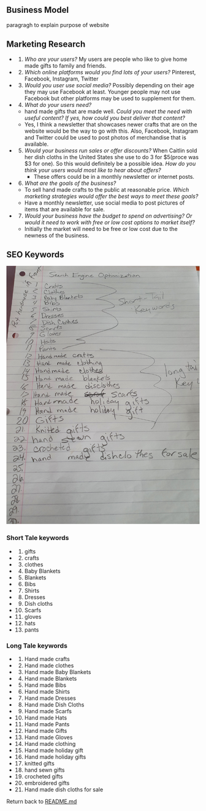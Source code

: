## Business Model
paragragh to explain purpose of website
## Marketing Research

- 1. _Who are your users?_
     My users are people who like to give home made gifts to family and friends.
- 2. _Which online platforms would you find lots of your users?_
     Pinterest, Facebook, Instagram, Twitter
- 3. _Would you user use social media?_
     Possibly depending on their age they may use Facebook at least. Younger people may not use Facebook but other platforms may be used to supplement for them.
- 4. _What do your users need?_
    - hand made gifts that are made well.
     _Could you meet the need with useful content?_
     _If yes, how could you best deliver that content?_
    - Yes, I think a newsletter that showcases newer crafts that are on the website would be the way to go with this. Also, Facebook, Instagram and Twitter could be used to post photos of merchandise that is available.
- 5. _Would your business run sales or offer discounts?_
     When Caitlin sold her dish cloths in the United States she use to do 3 for $5(proce was $3 for one). So this would definitely be a possible idea. 
     _How do you think your users would most like to hear about offers?_
     - These offers could be in a monthly newsletter or internet posts.
- 6. _What are the goals of the business?_
    - To sell hand made crafts to the public at  reasonable price.
     _Which marketing strategies would offer the best ways to meet these goals?_
    - Have a monthly newsletter, use social media to post pictures of items that are available for sale.
- 7. _Would your business have the budget to spend on advertising? Or would  it need to work with free or low cost options to market itself?_
    - Initially the market will need to be free or low cost due to the newness of the business.


## SEO Keywords
![image](testing/seo.jpg)


### Short Tale keywords
- 1. gifts
- 2. crafts
- 3. clothes
- 4. Baby Blankets
- 5. Blankets
- 6. Bibs
- 7. Shirts
- 8. Dresses
- 9. Dish cloths
- 10. Scarfs
- 11. gloves
- 12. hats
- 13. pants


### Long Tale keywords
- 1. Hand made crafts
- 2. Hand made clothes
- 3. Hand made Baby Blankets
- 4. Hand made Blankets
- 5. Hand made Bibs
- 6. Hand made Shirts
- 7. Hand made Dresses
- 8. Hand made Dish Cloths
- 9. Hand made Scarfs
- 10. Hand made Hats
- 11. Hand made Pants
- 12. Hand made Gifts
- 13. Hand made Gloves
- 14. Hand made clothing
- 15. Hand made holiday gift
- 16. Hand made holiday gifts
- 17. knitted gifts
- 18. hand sewn gifts
- 19. crocheted gifts
- 20. embroidered gifts
- 21. Hand made dish cloths for sale


Return back to [README.md](README.md)

